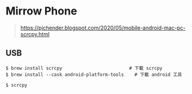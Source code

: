 # Mirrow Phone
> https://pjchender.blogspot.com/2020/05/mobile-android-mac-pc-scrcpy.html


## USB
```
$ brew install scrcpy                         # 下載 scrcpy
$ brew install --cask android-platform-tools    # 下載 android 工具

$ scrcpy
```